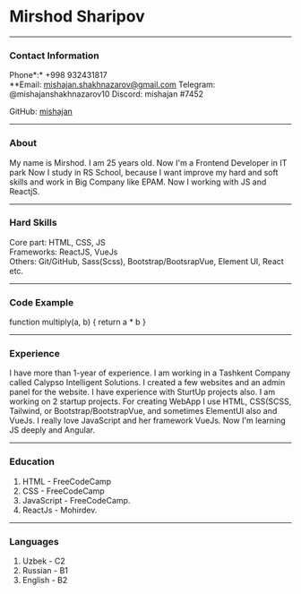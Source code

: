 # Mirshod Sharipov


***

### Contact Information

Phone*:* +998 932431817<br>
**Email: mishajan.shakhnazarov@gmail.com
Telegram: @mishajanshakhnazarov10
Discord: mishajan #7452

GitHub: [mishajan](https://github.com/mishajan)

***

### About

My name is Mirshod. I am 25 years old. Now I'm a Frontend Developer in IT park Now I study in RS School, because I want improve my hard and soft skills and work in Big Company like EPAM. Now I working with JS and ReactjS. 

***

### Hard Skills

Core part: HTML, CSS, JS<br>
Frameworks: ReactJS,  VueJs<br>
Others: Git/GitHub, Sass(Scss), Bootstrap/BootsrapVue, Element UI, React etc.

***
### Code Example
function multiply(a, b) {
  return a * b
}
***

### Experience

I have more than 1-year of experience. I am working in a Tashkent Company called Calypso Intelligent Solutions. I created a few websites and an admin panel for the website. I have experience with SturtUp projects also. I am working on 2 startup projects. For creating WebApp I use HTML, CSS(SCSS, Tailwind, or Bootstrap/BootstrapVue, and sometimes ElementUI also and VueJs. I really love JavaScript and her framework VueJs. Now I'm learning JS deeply and Angular.

***
### Education

1. HTML - FreeCodeCamp
2. CSS - FreeCodeCamp
3. JavaScript - FreeCodeCamp.
4. ReactJs - Mohirdev.

***

### Languages

1. Uzbek - C2<br>
2. Russian - B1<br>
3. English - B2<br>
